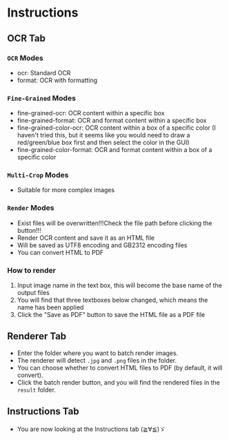 # Instructions
## **OCR Tab**
### `OCR` Modes
- ocr: Standard OCR
- format: OCR with formatting
### `Fine-Grained` Modes
- fine-grained-ocr: OCR content within a specific box
- fine-grained-format: OCR and format content within a specific box
- fine-grained-color-ocr: OCR content within a box of a specific color (I haven't tried this, but it seems like you would need to draw a red/green/blue box first and then select the color in the GUI)
- fine-grained-color-format: OCR and format content within a box of a specific color
### `Multi-Crop` Modes
- Suitable for more complex images
### `Render` Modes
- Exist files will be overwritten!!!Check the file path before clicking the button!!!
- Render OCR content and save it as an HTML file
- Will be saved as UTF8 encoding and GB2312 encoding files
- You can convert HTML to PDF
### **How to render**
1. Input image name in the text box, this will become the base name of the output files
2. You will find that three textboxes below changed, which means the name has been applied
3. Click the "Save as PDF" button to save the HTML file as a PDF file
## **Renderer Tab**
- Enter the folder where you want to batch render images.
- The renderer will detect `.jpg` and `.png` files in the folder.
- You can choose whether to convert HTML files to PDF (by default, it will convert).
- Click the batch render button, and you will find the rendered files in the `result` folder.

## **Instructions Tab**
- You are now looking at the Instructions tab (≧∀≦)ゞ

